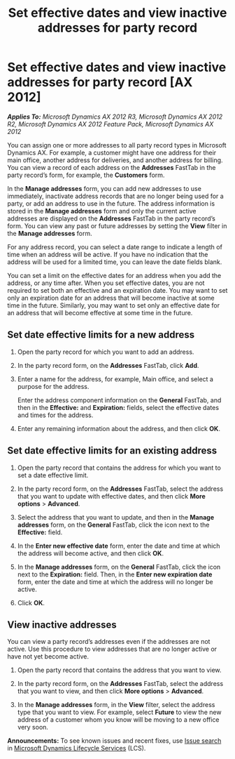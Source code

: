 ﻿---
title: Set effective dates and view inactive addresses for party record
TOCTitle: Set effective dates and view inactive addresses for party record
ms:assetid: 76e2e58d-f20f-4a92-92a3-e8ab15e44854
ms:mtpsurl: https://technet.microsoft.com/en-us/library/Hh545523(v=AX.60)
ms:contentKeyID: 37832508
ms.date: 04/18/2014
mtps_version: v=AX.60
---

# Set effective dates and view inactive addresses for party record [AX 2012]


_**Applies To:** Microsoft Dynamics AX 2012 R3, Microsoft Dynamics AX 2012 R2, Microsoft Dynamics AX 2012 Feature Pack, Microsoft Dynamics AX 2012_

You can assign one or more addresses to all party record types in Microsoft Dynamics AX. For example, a customer might have one address for their main office, another address for deliveries, and another address for billing. You can view a record of each address on the **Addresses** FastTab in the party record’s form, for example, the **Customers** form.

In the **Manage addresses** form, you can add new addresses to use immediately, inactivate address records that are no longer being used for a party, or add an address to use in the future. The address information is stored in the **Manage addresses** form and only the current active addresses are displayed on the **Addresses** FastTab in the party record’s form. You can view any past or future addresses by setting the **View** filter in the **Manage addresses** form.

For any address record, you can select a date range to indicate a length of time when an address will be active. If you have no indication that the address will be used for a limited time, you can leave the date fields blank.

You can set a limit on the effective dates for an address when you add the address, or any time after. When you set effective dates, you are not required to set both an effective and an expiration date. You may want to set only an expiration date for an address that will become inactive at some time in the future. Similarly, you may want to set only an effective date for an address that will become effective at some time in the future.

## Set date effective limits for a new address

1.  Open the party record for which you want to add an address.

2.  In the party record form, on the **Addresses** FastTab, click **Add**.

3.  Enter a name for the address, for example, Main office, and select a purpose for the address.
    
    Enter the address component information on the **General** FastTab, and then in the **Effective:** and **Expiration:** fields, select the effective dates and times for the address.

4.  Enter any remaining information about the address, and then click **OK**.

## Set date effective limits for an existing address

1.  Open the party record that contains the address for which you want to set a date effective limit.

2.  In the party record form, on the **Addresses** FastTab, select the address that you want to update with effective dates, and then click **More options** \> **Advanced**.

3.  Select the address that you want to update, and then in the **Manage addresses** form, on the **General** FastTab, click the icon next to the **Effective:** field.

4.  In the **Enter new effective date** form, enter the date and time at which the address will become active, and then click **OK**.

5.  In the **Manage addresses** form, on the **General** FastTab, click the icon next to the **Expiration:** field. Then, in the **Enter new expiration date** form, enter the date and time at which the address will no longer be active.

6.  Click **OK**.

## View inactive addresses

You can view a party record’s addresses even if the addresses are not active. Use this procedure to view addresses that are no longer active or have not yet become active.

1.  Open the party record that contains the address that you want to view.

2.  In the party record form, on the **Addresses** FastTab, select the address that you want to view, and then click **More options** \> **Advanced**.

3.  In the **Manage addresses** form, in the **View** filter, select the address type that you want to view. For example, select **Future** to view the new address of a customer whom you know will be moving to a new office very soon.

  
**Announcements:** To see known issues and recent fixes, use [Issue search](http://go.microsoft.com/fwlink/?linkid=389258) in [Microsoft Dynamics Lifecycle Services](http://go.microsoft.com/fwlink/?linkid=306505) (LCS).

